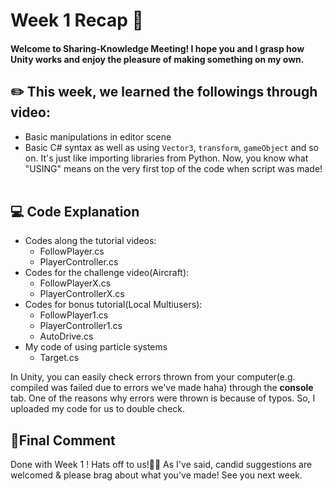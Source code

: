 # Week 1 Recap 🧐
#### Welcome to Sharing-Knowledge Meeting! I hope you and I grasp how Unity works and enjoy the pleasure of making something on my own.
## **✏️ This week, we learned the followings through video:**
- Basic manipulations in editor scene
- Basic C# syntax as well as using `Vector3`, `transform`, `gameObject` and so on.
  It's just like importing libraries from Python. Now, you know what "USING" means on the very first top of the code when script was made!
<br/><br/>
## 💻 **Code Explanation**
- Codes along the tutorial videos:
  - FollowPlayer.cs
  - PlayerController.cs
- Codes for the challenge video(Aircraft):
  - FollowPlayerX.cs
  - PlayerControllerX.cs
- Codes for bonus tutorial(Local Multiusers):
  - FollowPlayer1.cs
  - PlayerController1.cs
  - AutoDrive.cs
- My code of using particle systems
  - Target.cs
 
In Unity, you can easily check errors thrown from your computer(e.g. compiled was failed due to errors we've made haha) through the **console** tab.
One of the reasons why errors were thrown is because of typos. So, I uploaded my code for us to double check.
<br/>
## **🥳Final Comment**
Done with Week 1 ! Hats off to us!🎩👏 
As I've said, candid suggestions are welcomed & please brag about what you've made! See you next week.
